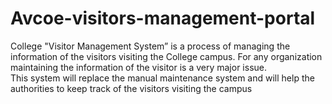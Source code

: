 # Avcoe-visitors-management-portal
College "Visitor Management System” is a process of managing the information of the visitors visiting the College campus. 
For any organization maintaining the information of the visitor is a very major issue.  
This system will replace the manual maintenance system and will help the authorities to keep track of the visitors visiting the campus
